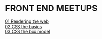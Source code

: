 # FRONT END MEETUPS

[01 Rendering the web](01_rendering_the_web.md)  
[02 CSS the basics](02_css_the_basics.md)  
[03 CSS the box model](03_css_the_box_model.md)  
